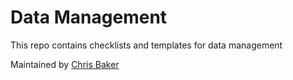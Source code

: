 # Data Management

This repo contains checklists and templates for data management

Maintained by [Chris Baker](https://github.com/bakerccm)
